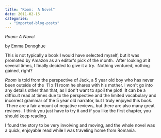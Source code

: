 ```yaml
---
title: "Room:  A Novel"
date: 2011-02-15
categories: 
  - "imported-blog-posts"
---
```


_Room: A Novel_

by Emma Donoghue

  

This is not typically a book I would have selected myself, but it was promoted by Amazon as an editor's pick of the month.  After looking at it several times, I finally decided to give it a try.  Nothing ventured, nothing gained, right?

  

_Room_ is told from the perspective of Jack, a 5 year old boy who has never been outside of the  11 x 11 room he shares with his mother. I won't go into any details other than that, as I don't want to spoil the plot!  It can be a difficult read at times due to the perspective and the limited vocabulary and incorrect grammar of the 5 year old narrator, but I truly enjoyed this book.  There are a fair amount of negative reviews, but there are also many great reviews.  I think you just have to try it and if you like the first chapter, you should keep reading.

  

I found the story to be very involving and moving, and the whole novel was a quick, enjoyable read while I was traveling home from Romania.
